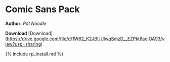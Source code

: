 # Comic Sans Pack 

**Author:** *Pot Noodle*

**Download**  [Download] (https://drive.google.com/file/d/1W62_K2JBUUlwqSmzD__EZPkt6aoIOA93/view?usp=sharing)

{% include rp_install.md %}
